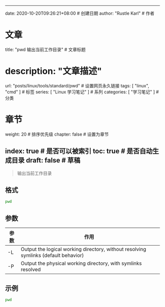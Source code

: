 ---
date: 2020-10-20T09:26:21+08:00  # 创建日期
author: "Rustle Karl"  # 作者

# 文章
title: "pwd 输出当前工作目录"  # 文章标题
# description: "文章描述"
url:  "posts/linux/tools/standard/pwd"  # 设置网页永久链接
tags: [ "linux", "cmd" ]  # 标签
series: [ "Linux 学习笔记" ]  # 系列
categories: [ "学习笔记" ]  # 分类

# 章节
weight: 20 # 排序优先级
chapter: false  # 设置为章节

index: true  # 是否可以被索引
toc: true  # 是否自动生成目录
draft: false  # 草稿
----

> 输出当前工作目录

## 格式

```bash
pwd
```

## 参数

| 参数 | 作用 |
| ---- | -------- |
| -L | Output the logical working directory, without resolving symlinks (default behavior) |
| -P | Output the physical working directory, with symlinks resolved |

## 示例

```bash
pwd
```
